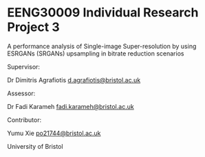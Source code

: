 # EENG30009 Individual Research Project 3

A performance analysis of Single-image Super-resolution by using ESRGANs (SRGANs) upsampling in bitrate reduction scenarios

Supervisor: 

Dr Dimitris Agrafiotis d.agrafiotis@bristol.ac.uk

Assessor:

Dr Fadi Karameh fadi.karameh@bristol.ac.uk

Contributor:

Yumu Xie po21744@bristol.ac.uk 

University of Bristol


